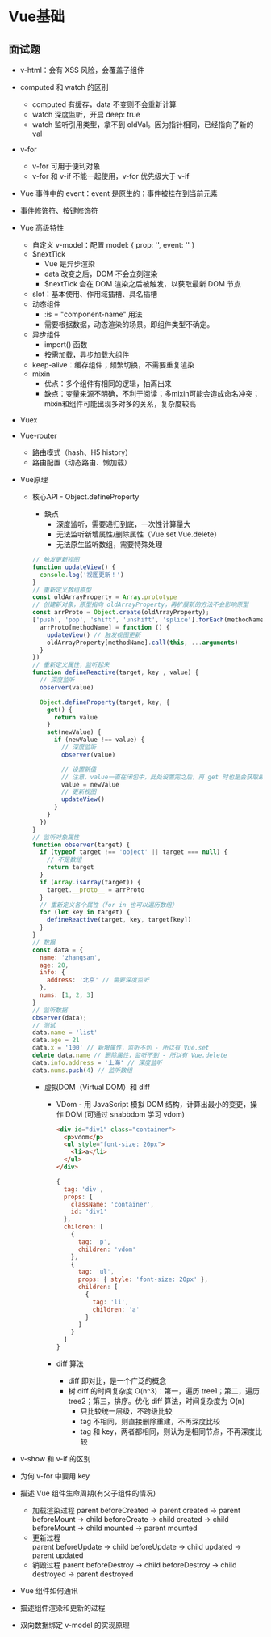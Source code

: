 # Vue基础

## 面试题

+ v-html：会有 XSS 风险，会覆盖子组件
+ computed 和 watch 的区别
  + computed 有缓存，data 不变则不会重新计算
  + watch 深度监听，开启 deep: true
  + watch 监听引用类型，拿不到 oldVal。因为指针相同，已经指向了新的 val
+ v-for
  + v-for 可用于便利对象
  + v-for 和 v-if 不能一起使用，v-for 优先级大于 v-if
+ Vue 事件中的 event：event 是原生的；事件被挂在到当前元素
+ 事件修饰符、按键修饰符
+ Vue 高级特性
  + 自定义 v-model：配置 model: { prop: '', event: '' }
  + $nextTick
    + Vue 是异步渲染
    + data 改变之后，DOM 不会立刻渲染
    + $nextTick 会在 DOM 渲染之后被触发，以获取最新 DOM 节点
  + slot：基本使用、作用域插槽、具名插槽
  + 动态组件
    + :is = "component-name" 用法
    + 需要根据数据，动态渲染的场景。即组件类型不确定。
  + 异步组件
    + import() 函数
    + 按需加载，异步加载大组件
  + keep-alive：缓存组件；频繁切换，不需要重复渲染
  + mixin
    + 优点：多个组件有相同的逻辑，抽离出来
    + 缺点：变量来源不明确，不利于阅读；多mixin可能会造成命名冲突；mixin和组件可能出现多对多的关系，复杂度较高
+ Vuex
+ Vue-router
  + 路由模式（hash、H5 history）
  + 路由配置（动态路由、懒加载）
+ Vue原理
  + 核心API - Object.defineProperty
    + 缺点
      + 深度监听，需要递归到底，一次性计算量大
      + 无法监听新增属性/删除属性（Vue.set  Vue.delete）
      + 无法原生监听数组，需要特殊处理

    ``` javascript
    // 触发更新视图
    function updateView() {
      console.log('视图更新！')
    }
    // 重新定义数组原型
    const oldArrayProperty = Array.prototype
    // 创建新对象，原型指向 oldArrayProperty，再扩展新的方法不会影响原型
    const arrProto = Object.create(oldArrayProperty);
    ['push', 'pop', 'shift', 'unshift', 'splice'].forEach(methodName => {
      arrProto[methodName] = function () {
        updateView() // 触发视图更新
        oldArrayProperty[methodName].call(this, ...arguments)
      }
    })
    // 重新定义属性，监听起来
    function defineReactive(target, key , value) {
      // 深度监听
      observer(value)

      Object.defineProperty(target, key, {
        get() {
          return value
        }
        set(newValue) {
          if (newValue !== value) {
            // 深度监听
            observer(value)

            // 设置新值
            // 注意，value一直在闭包中，此处设置完之后，再 get 时也是会获取最新的值
            value = newValue
            // 更新视图
            updateView()
          }
        }
      })
    }
    // 监听对象属性
    function observer(target) {
      if (typeof target !== 'object' || target === null) {
        // 不是数组
        return target
      }
      if (Array.isArray(target)) {
        target.__proto__ = arrProto
      }
      // 重新定义各个属性（for in 也可以遍历数组）
      for (let key in target) {
        defineReactive(target, key, target[key])
      }
    }
    // 数据
    const data = {
      name: 'zhangsan',
      age: 20,
      info: {
        address: '北京' // 需要深度监听
      },
      nums: [1, 2, 3]
    }
    // 监听数据
    observer(data);
    // 测试
    data.name = 'list'
    data.age = 21
    data.x = '100' // 新增属性，监听不到 - 所以有 Vue.set
    delete data.name // 删除属性，监听不到 - 所以有 Vue.delete
    data.info.address = '上海' // 深度监听
    data.nums.push(4) // 监听数组
    ```

    + 虚拟DOM（Virtual DOM）和 diff
      + VDom - 用 JavaScript 模拟 DOM 结构，计算出最小的变更，操作 DOM (可通过 snabbdom 学习 vdom)

        ``` html
        <div id="div1" class="container">
          <p>vdom</p>
          <ul style="font-size: 20px">
            <li>a</li>
          </ul>
        </div>
        ```

        ``` javascript
        {
          tag: 'div',
          props: {
            className: 'container',
            id: 'div1'
          },
          children: [
            {
              tag: 'p',
              children: 'vdom'
            },
            {
              tag: 'ul',
              props: { style: 'font-size: 20px' },
              children: [
                {
                  tag: 'li',
                  children: 'a'
                }
              ]
            }
          ]
        }
        ```

      + diff 算法
        + diff 即对比，是一个广泛的概念
        + 树 diff 的时间复杂度 O(n^3)：第一，遍历 tree1；第二，遍历 tree2；第三，排序。优化 diff 算法，时间复杂度为 O(n)
          + 只比较统一层级，不跨级比较
          + tag 不相同，则直接删除重建，不再深度比较
          + tag 和 key，两者都相同，则认为是相同节点，不再深度比较

+ v-show 和 v-if 的区别
+ 为何 v-for 中要用 key
+ 描述 Vue 组件生命周期(有父子组件的情况)
  + 加载渲染过程
    parent beforeCreated -> parent created -> parent beforeMount -> child beforeCreate -> child created -> child beforeMount -> child mounted -> parent mounted
  + 更新过程  
    parent beforeUpdate -> child beforeUpdate -> child updated -> parent updated
  + 销毁过程
    parent beforeDestroy -> child beforeDestroy -> child destroyed -> parent destroyed
+ Vue 组件如何通讯
+ 描述组件渲染和更新的过程
+ 双向数据绑定 v-model 的实现原理
